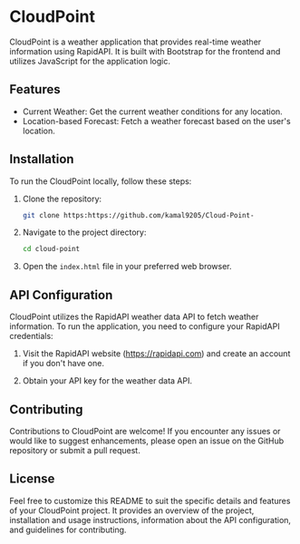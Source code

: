  

# CloudPoint

CloudPoint is a weather application that provides real-time weather information using RapidAPI. It is built with Bootstrap for the frontend and utilizes JavaScript for the application logic.

## Features

- Current Weather: Get the current weather conditions for any location.
- Location-based Forecast: Fetch a   weather forecast based on the user's location.
 

## Installation

To run the CloudPoint locally, follow these steps:

1. Clone the repository:

   ```bash
   git clone https:https://github.com/kamal9205/Cloud-Point-
   ```

2. Navigate to the project directory:

   ```bash
   cd cloud-point
   ```

3. Open the `index.html` file in your preferred web browser.

## API Configuration

CloudPoint utilizes the RapidAPI weather data API to fetch weather information. To run the application, you need to configure your RapidAPI credentials:

1. Visit the RapidAPI website (https://rapidapi.com) and create an account if you don't have one.

2. Obtain your API key for the weather data API.

 

## Contributing

Contributions to CloudPoint are welcome! If you encounter any issues or would like to suggest enhancements, please open an issue on the GitHub repository or submit a pull request.

## License

 

Feel free to customize this README to suit the specific details and features of your CloudPoint project. It provides an overview of the project, installation and usage instructions, information about the API configuration, and guidelines for contributing.
